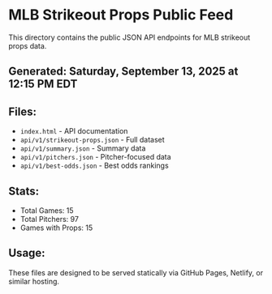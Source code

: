 # MLB Strikeout Props Public Feed

This directory contains the public JSON API endpoints for MLB strikeout props data.

## Generated: Saturday, September 13, 2025 at 12:15 PM EDT

## Files:
- `index.html` - API documentation
- `api/v1/strikeout-props.json` - Full dataset
- `api/v1/summary.json` - Summary data
- `api/v1/pitchers.json` - Pitcher-focused data  
- `api/v1/best-odds.json` - Best odds rankings

## Stats:
- Total Games: 15
- Total Pitchers: 97
- Games with Props: 15

## Usage:
These files are designed to be served statically via GitHub Pages, Netlify, or similar hosting.

